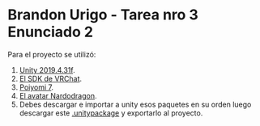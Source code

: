 # Brandon Urigo - Tarea nro 3 Enunciado 2
Para el proyecto se utilizó:
1. [Unity 2019.4.31f](https://unity3d.com/es/get-unity/download/archive).
2. [El SDK de VRChat](https://vrchat.com/home/download).
3. [Poiyomi 7](https://github.com/poiyomi/PoiyomiToonShader).
4. [El avatar Nardodragon](https://nardoiri.gumroad.com/l/Nardoragon).
5. Debes descargar e importar a unity esos paquetes en su orden luego descargar este [.unitypackage](https://www.google.com) y exportarlo al proyecto.
